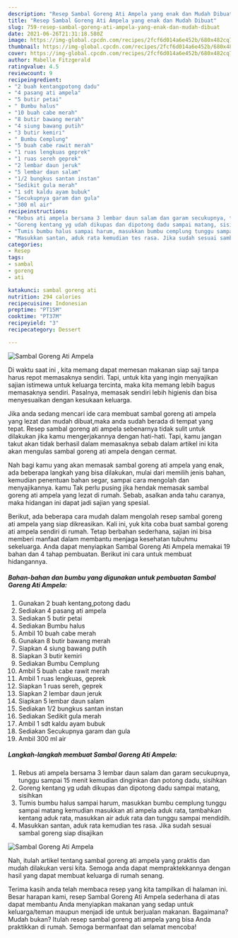```yaml
---
description: "Resep Sambal Goreng Ati Ampela yang enak dan Mudah Dibuat"
title: "Resep Sambal Goreng Ati Ampela yang enak dan Mudah Dibuat"
slug: 759-resep-sambal-goreng-ati-ampela-yang-enak-dan-mudah-dibuat
date: 2021-06-26T21:31:18.580Z
image: https://img-global.cpcdn.com/recipes/2fcf6d014a6e452b/680x482cq70/sambal-goreng-ati-ampela-foto-resep-utama.jpg
thumbnail: https://img-global.cpcdn.com/recipes/2fcf6d014a6e452b/680x482cq70/sambal-goreng-ati-ampela-foto-resep-utama.jpg
cover: https://img-global.cpcdn.com/recipes/2fcf6d014a6e452b/680x482cq70/sambal-goreng-ati-ampela-foto-resep-utama.jpg
author: Mabelle Fitzgerald
ratingvalue: 4.5
reviewcount: 9
recipeingredient:
- "2 buah kentangpotong dadu"
- "4 pasang ati ampela"
- "5 butir petai"
- " Bumbu halus"
- "10 buah cabe merah"
- "8 butir bawang merah"
- "4 siung bawang putih"
- "3 butir kemiri"
- " Bumbu Cemplung"
- "5 buah cabe rawit merah"
- "1 ruas lengkuas geprek"
- "1 ruas sereh geprek"
- "2 lembar daun jeruk"
- "5 lembar daun salam"
- "1/2 bungkus santan instan"
- "Sedikit gula merah"
- "1 sdt kaldu ayam bubuk"
- "Secukupnya garam dan gula"
- "300 ml air"
recipeinstructions:
- "Rebus ati ampela bersama 3 lembar daun salam dan garam secukupnya, tunggu sampai 15 menit kemudian dinginkan dan potong dadu, sisihkan"
- "Goreng kentang yg udah dikupas dan dipotong dadu sampai matang, sisihkan"
- "Tumis bumbu halus sampai harum, masukkan bumbu cemplung tunggu sampai matang kemudian masukkan ati ampela aduk rata, tambahkan kentang aduk rata, masukkan air aduk rata dan tunggu sampai mendidih."
- "Masukkan santan, aduk rata kemudian tes rasa. Jika sudah sesuai sambal goreng siap disajikan"
categories:
- Resep
tags:
- sambal
- goreng
- ati

katakunci: sambal goreng ati 
nutrition: 294 calories
recipecuisine: Indonesian
preptime: "PT15M"
cooktime: "PT37M"
recipeyield: "3"
recipecategory: Dessert

---
```



![Sambal Goreng Ati Ampela](https://img-global.cpcdn.com/recipes/2fcf6d014a6e452b/680x482cq70/sambal-goreng-ati-ampela-foto-resep-utama.jpg)

Di waktu  saat ini , kita memang dapat memesan makanan siap saji tanpa harus repot memasaknya sendiri. Tapi, untuk kita yang ingin menyajikan sajian istimewa untuk keluarga tercinta, maka kita memang lebih bagus memasaknya sendiri. Pasalnya, memasak sendiri lebih higienis dan bisa menyesuaikan dengan kesukaan keluarga.

Jika anda sedang mencari ide cara membuat sambal goreng ati ampela yang lezat dan mudah dibuat,maka anda sudah berada di tempat yang tepat. Resep sambal goreng ati ampela  sebenarnya tidak sulit untuk dilakukan jika kamu mengerjakannya dengan hati-hati. Tapi, kamu jangan takut akan tidak berhasil dalam memasaknya 
sebab dalam artikel ini kita akan mengulas sambal goreng ati ampela dengan cermat.  



Nah bagi kamu yang akan memasak sambal goreng ati ampela yang enak, ada beberapa langkah yang bisa dilakukan, mulai dari memilih jenis bahan, kemudian penentuan bahan segar, sampai cara mengolah dan menyajikannya. kamu Tak perlu pusing jika hendak memasak sambal goreng ati ampela yang lezat di rumah. Sebab, asalkan anda  tahu caranya, maka hidangan ini dapat jadi sajian yang spesial.

Berikut, ada beberapa cara mudah dalam mengolah resep sambal goreng ati ampela yang siap dikreasikan. Kali ini, yuk kita coba buat sambal goreng ati ampela sendiri di rumah. Tetap berbahan sederhana, sajian ini bisa memberi manfaat dalam membantu menjaga kesehatan tubuhmu sekeluarga. Anda dapat menyiapkan Sambal Goreng Ati Ampela memakai 19 bahan dan 4 tahap pembuatan. Berikut ini cara untuk membuat hidangannya.

<!--inarticleads1-->

##### Bahan-bahan dan bumbu yang digunakan untuk pembuatan Sambal Goreng Ati Ampela:

1. Gunakan 2 buah kentang,potong dadu
1. Sediakan 4 pasang ati ampela
1. Sediakan 5 butir petai
1. Sediakan  Bumbu halus
1. Ambil 10 buah cabe merah
1. Gunakan 8 butir bawang merah
1. Siapkan 4 siung bawang putih
1. Siapkan 3 butir kemiri
1. Sediakan  Bumbu Cemplung
1. Ambil 5 buah cabe rawit merah
1. Ambil 1 ruas lengkuas, geprek
1. Siapkan 1 ruas sereh, geprek
1. Siapkan 2 lembar daun jeruk
1. Siapkan 5 lembar daun salam
1. Sediakan 1/2 bungkus santan instan
1. Sediakan Sedikit gula merah
1. Ambil 1 sdt kaldu ayam bubuk
1. Sediakan Secukupnya garam dan gula
1. Ambil 300 ml air




<!--inarticleads2-->

##### Langkah-langkah membuat Sambal Goreng Ati Ampela:

1. Rebus ati ampela bersama 3 lembar daun salam dan garam secukupnya, tunggu sampai 15 menit kemudian dinginkan dan potong dadu, sisihkan
1. Goreng kentang yg udah dikupas dan dipotong dadu sampai matang, sisihkan
1. Tumis bumbu halus sampai harum, masukkan bumbu cemplung tunggu sampai matang kemudian masukkan ati ampela aduk rata, tambahkan kentang aduk rata, masukkan air aduk rata dan tunggu sampai mendidih.
1. Masukkan santan, aduk rata kemudian tes rasa. Jika sudah sesuai sambal goreng siap disajikan
<img src="//assets-global.cpcdn.com/assets/icons/button_play-2c75c40dde080a61004c1f40b05d8f140eaff45d7e9e6481dc71c63d2e7c4909.png" alt="Sambal Goreng Ati Ampela">



Nah, itulah artikel tentang  sambal goreng ati ampela  yang praktis dan mudah dilakukan versi kita. Semoga anda dapat mempraktekkannya dengan hasil yang dapat membuat keluarga di rumah senang. 

Terima kasih anda telah membaca resep yang kita tampilkan di halaman ini. Besar harapan kami, resep  Sambal Goreng Ati Ampela sederhana di atas dapat membantu Anda menyiapkan makanan yang sedap untuk keluarga/teman maupun menjadi ide untuk berjualan makanan. Bagaimana? Mudah bukan? Itulah resep sambal goreng ati ampela yang bisa Anda praktikkan di rumah. Semoga bermanfaat dan selamat mencoba!

